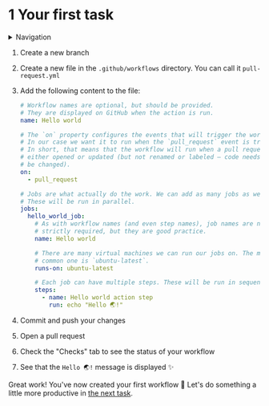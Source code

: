 # 1 Your first task

<details>
<summary>Navigation</summary>

1. **Creating a workflow** (this task)
2. [Building code in a workflow](./tasks/2/README.md)
3. [Running multiple jobs in parallel](./tasks/3/README.md)
4. [Running jobs in sequence](./tasks/4/README.md)
5. [Deploying to GitHub Pages](./tasks/5/README.md)
6. [Using other events to run workflows](./tasks/6/README.md)

</details>

1. Create a new branch
1. Create a new file in the `.github/workflows` directory. You can call it `pull-request.yml`
1. Add the following content to the file:

   ```yaml
   # Workflow names are optional, but should be provided.
   # They are displayed on GitHub when the action is run.
   name: Hello world

   # The `on` property configures the events that will trigger the workflow.
   # In our case we want it to run when the `pull_request` event is triggered.
   # In short, that means that the workflow will run when a pull request is
   # either opened or updated (but not renamed or labeled – code needs to
   # be changed).
   on:
     - pull_request

   # Jobs are what actually do the work. We can add as many jobs as we want.
   # These will be run in parallel.
   jobs:
     hello_world_job:
       # As with workflow names (and even step names), job names are not
       # strictly required, but they are good practice.
       name: Hello world

       # There are many virtual machines we can run our jobs on. The most
       # common one is `ubuntu-latest`.
       runs-on: ubuntu-latest

       # Each job can have multiple steps. These will be run in sequence.
       steps:
         - name: Hello world action step
           run: echo "Hello 🌏!"
   ```

1. Commit and push your changes
1. Open a pull request
1. Check the "Checks" tab to see the status of your workflow
1. See that the `Hello 🌏!` message is displayed ✨

Great work!
You've now created your first workflow 🎉
Let's do something a little more productive in [the next task](../2/README.md).
